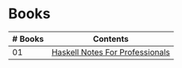 # Books

|# Books| Contents                                                |
|------|:---------------------------------------------------------:|
| 01  |  [Haskell Notes For Professionals](HaskellNotesForProfessionals.pdf)|